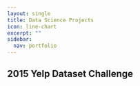 ```yaml
---
layout: single
title: Data Science Projects
icon: line-chart
excerpt: ""
sidebar:
  nav: portfolio
---
```

## 2015 Yelp Dataset Challenge 
